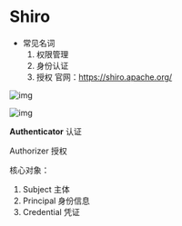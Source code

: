 # Shiro
- 常见名词
    1. 权限管理
    1. 身份认证
    1. 授权
官网：https://shiro.apache.org/

![img](https://shiro.apache.org/assets/images/ShiroFeatures.png)



![img](https://shiro.apache.org/assets/images/ShiroArchitecture.png)



**Authenticator** 认证

Authorizer 授权



核心对象：

1. Subject 主体
2. Principal 身份信息
3. Credential 凭证